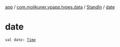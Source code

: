 [app](../../index.md) / [com.molikuner.vpapp.types.data](../index.md) / [StandIn](index.md) / [date](./date.md)

# date

`val date: `[`Time`](../../com.molikuner.types/-time/index.md)